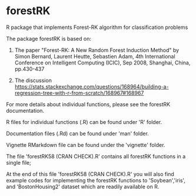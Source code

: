 # forestRK
R package that implements Forest-RK algorithm for classification problems

The package forestRK is based on:

  1. The paper "Forest-RK: A New Random Forest Induction Method" by Simon Bernard, Laurent Heutte, Sebastien Adam,
     4th International Conference on Intelligent Computing (ICIC), Sep 2008, Shanghai, China, pp.430-437
     
  2. The discussion 
  https://stats.stackexchange.com/questions/168964/building-a-regression-tree-with-r-from-scratch/168967#168967

For more details about individual functions, please see the forestRK documentation.

  R files for individual functions (.R) can be found under 'R' folder.
  
  Documentation files (.Rd) can be found under 'man' folder.
  
  Vignette RMarkdown file can be found under the 'vignette' folder.
  
The file 'forestRK58 (CRAN CHECK).R' contains all forestRK functions in a single file; 

At the end of this file 'forestRK58 (CRAN CHECK).R' you will also find example codes for implementing the forestRK functions to 'Soybean','iris', and 'BostonHousing2' dataset which are readily available on R.
